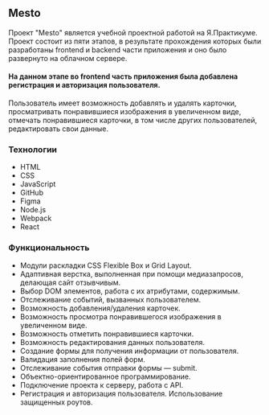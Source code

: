## Mesto
Проект "Mesto" является учебной проектной работой на Я.Практикуме.  
Проект состоит из пяти этапов, в результате прохождения которых были разработаны frontend и backend части приложения и оно было развернуто на облачном сервере.  

#### На данном этапе во frontend часть приложения была добавлена регистрация и авторизация пользователя.

Пользователь имеет возможность добавлять и удалять карточки, просматривать понравившиеся изображения в увеличенном виде, отмечать понравившиеся карточки, в том числе других пользователей, редактировать свои данные.  
### Технологии
* HTML
* CSS
* JavaScript
* GitHub
* Figma
* Node.js
* Webpack
* React
### Функциональность
* Модули раскладки CSS Flexible Box и Grid Layout.
* Адаптивная верстка, выполненная при помощи медиазапросов, делающая сайт отзывчивым. 
* Выбор DOM элементов, работа с их атрибутами, содержимым.
* Отслеживание событий, вызванных пользователем.
* Возможность добавления/удаления карточек.
* Возможность просмотра понравившегося изображения в увеличенном виде.
* Возможность отметить понравившиеся карточки.
* Возможность редактирования данных пользователя.
* Создание формы для получения информации от пользователя.
* Валидация заполнения полей форм.  
* Отслеживание события отправки формы — submit.
* Объектно-ориентированное программирование.
* Подключение проекта к серверу, работа с API.
* Регистрация и авторизация пользователя. Использование защищенных роутов.
